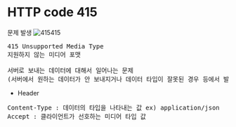 HTTP code 415
=========
문제 발생
![415415](https://user-images.githubusercontent.com/62700252/107880348-7ad02f80-6f21-11eb-90fd-b00799284818.png)
<pre>
415 Unsupported Media Type
지원하지 않는 미디어 포맷 

서버로 보내는 데이터에 대해서 일어나는 문제
(서버에서 원하는 데이터가 안 보내지거나 데이터 타입이 잘못된 경우 등에서 발생)
</pre> 

- Header
 <pre>
Content-Type : 데이터의 타입을 나타내는 값 ex) application/json
Accept : 클라이언트가 선호하는 미디어 타입 값 
 </pre>